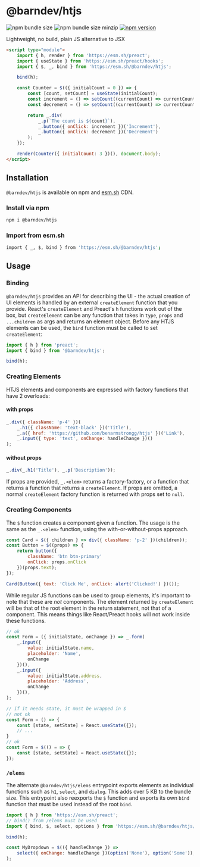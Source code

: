 # @barndev/htjs

![npm bundle size](https://img.shields.io/bundlephobia/min/@barndev/htjs)
![npm bundle size minzip](https://img.shields.io/bundlephobia/minzip/@barndev/htjs)
[![npm version](https://badge.fury.io/js/@barndev%2Fhtjs.svg)](https://www.npmjs.com/package/@barndev/htjs)

Lightweight, no build, plain JS alternative to JSX

```html
<script type="module">
    import { h, render } from 'https://esm.sh/preact';
    import { useState } from 'https://esm.sh/preact/hooks';
    import { $, _, bind } from 'https://esm.sh/@barndev/htjs';

    bind(h);

    const Counter = $(({ initialCount = 0 }) => {
        const [count, setCount] = useState(initialCount);
        const increment = () => setCount((currentCount) => currentCount + 1);
        const decrement = () => setCount((currentCount) => currentCount - 1);

        return _.div(
            _.p(`The count is ${count}`),
            _.button({ onClick: increment })('Increment'),
            _.button({ onClick: decrement })('Decrement')
        );
    });

    render(Counter({ initialCount: 3 })(), document.body);
</script>
```

## Installation

`@barndev/htjs` is available on npm and [esm.sh](https://esm.sh/) CDN.

### Install via npm

```sh
npm i @barndev/htjs
```

### Import from esm.sh

```sh
import { _, $, bind } from 'https://esm.sh/@barndev/htjs';
```

## Usage

### Binding

`@barndev/htjs` provides an API for describing the UI - the actual creation of UI elements is handled by an external `createElement` function that you provide. React's `createElement` and Preact's `h` functions work out of the box, but `createElement` can be any function that takes in `type`, `props` and `...children` as args and returns an element object. Before any HTJS elements can be used, the `bind` function must be called to set `createElement`:

```js
import { h } from 'preact';
import { bind } from '@barndev/htjs';

bind(h);
```

### Creating Elements

HTJS elements and components are expressed with factory functions that have 2 overloads:

#### with props

```js
_.div({ className: 'p-4' })(
    _.h1({ className: 'text-black' })('Title'),
    _.a({ href: 'https://github.com/benarmstrongg/htjs' })('Link'),
    _.input({ type: 'text', onChange: handleChange })()
);
```

#### without props

```js
_.div(_.h1('Title'), _.p('Description'));
```

If props are provided, `_.<elem>` returns a factory-factory, or a function that returns a function that returns a `createElement`. If props are omitted, a normal `createElement` factory function is returned with props set to `null`.

### Creating Components

The `$` function creates a component given a function. The usage is the same as the `_.<elem>` function, using the with-or-without-props approach.

```js
const Card = $({ children } => div({ className: 'p-2' })(children));
const Button = $((props) => {
    return button({
        className: 'btn btn-primary'
        onClick: props.onClick
    })(props.text);
});

Card(Button({ text: 'Click Me', onClick: alert('Clicked!') })());
```

While regular JS functions can be used to group elements, it's important to note that these are _not_ components. The element returned by `createElement` will be that of the root element in the return statement, not that of a component. This means things like React/Preact hooks will not work inside these functions.

```js
// ok
const Form = ({ initialState, onChange }) => _.form(
    _.input({
        value: initialState.name,
        placeholder: 'Name',
        onChange
    })(),
    _.input({
        value: initialState.address,
        placeholder: 'Address',
        onChange
    })(),
);

// if it needs state, it must be wrapped in $
// not ok
const Form = () => {
    const [state, setState] = React.useState({});
    // ...
}
// ok
const Form = $(() = => {
    const [state, setState] = React.useState({});
});
```

### `/elems`

The alternate `@barndev/htjs/elems` entrypoint exports elements as individual functions such as `h1`, `select`, and `dialog`. This adds over 5 KB to the bundle size. This entrypoint also reexports the `$` function and exports its own `bind` function that must be used instead of the root `bind`.

```js
import { h } from 'https://esm.sh/preact';
// bind() from /elems must be used
import { bind, $, select, options } from 'https://esm.sh/@barndev/htjs/elems';

bind(h);

const MyDropdown = $(({ handleChange }) =>
    select({ onChange: handleChange })(option('None'), option('Some'));
);
```
